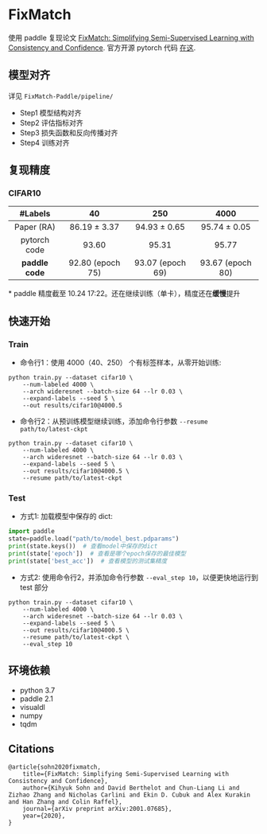 # FixMatch

使用 paddle 复现论文 [FixMatch: Simplifying Semi-Supervised Learning with Consistency and Confidence](https://arxiv.org/abs/2001.07685).
官方开源 pytorch 代码 [在这](https://github.com/google-research/fixmatch).

## 模型对齐

详见 `FixMatch-Paddle/pipeline/`

- Step1 模型结构对齐
- Step2 评估指标对齐
- Step3 损失函数和反向传播对齐
- Step4 训练对齐

## 复现精度

### CIFAR10

| #Labels | 40 | 250 | 4000 |
|:---:|:---:|:---:|:---:|
| Paper (RA) | 86.19 ± 3.37 | 94.93 ± 0.65 | 95.74 ± 0.05 |
| pytorch code | 93.60 | 95.31 | 95.77 |
| **paddle code** | 92.80 (epoch 75) | 93.07 (epoch 69) | 93.67 (epoch 80) |

\* paddle 精度截至 10.24 17:22。还在继续训练（单卡），精度还在**缓慢**提升

## 快速开始

### Train

- 命令行1：使用 4000（40、250） 个有标签样本，从零开始训练:

```
python train.py --dataset cifar10 \
    --num-labeled 4000 \
    --arch wideresnet --batch-size 64 --lr 0.03 \
    --expand-labels --seed 5 \
    --out results/cifar10@4000.5
```

- 命令行2：从预训练模型继续训练，添加命令行参数 `--resume path/to/latest-ckpt`

```
python train.py --dataset cifar10 \
    --num-labeled 4000 \
    --arch wideresnet --batch-size 64 --lr 0.03 \
    --expand-labels --seed 5 \
    --out results/cifar10@4000.5 \
    --resume path/to/latest-ckpt 
```

### Test

- 方式1: 加载模型中保存的 dict:
```python
import paddle 
state=paddle.load("path/to/model_best.pdparams")
print(state.keys())  # 查看model中保存的dict
print(state['epoch'])  # 查看是哪个epoch保存的最佳模型
print(state['best_acc'])  # 查看模型的测试集精度
```

- 方式2: 使用命令行2，并添加命令行参数 `--eval_step 10`，以便更快地运行到 test 部分
```
python train.py --dataset cifar10 \
    --num-labeled 4000 \
    --arch wideresnet --batch-size 64 --lr 0.03 \
    --expand-labels --seed 5 \
    --out results/cifar10@4000.5 \
    --resume path/to/latest-ckpt \
    --eval_step 10
```

## 环境依赖

- python 3.7
- paddle 2.1
- visualdl
- numpy
- tqdm

## Citations
```
@article{sohn2020fixmatch,
    title={FixMatch: Simplifying Semi-Supervised Learning with Consistency and Confidence},
    author={Kihyuk Sohn and David Berthelot and Chun-Liang Li and Zizhao Zhang and Nicholas Carlini and Ekin D. Cubuk and Alex Kurakin and Han Zhang and Colin Raffel},
    journal={arXiv preprint arXiv:2001.07685},
    year={2020},
}
```
